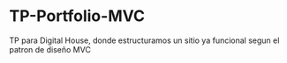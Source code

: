 # TP-Portfolio-MVC

TP para Digital House, donde estructuramos un sitio ya funcional segun el patron de diseño MVC
